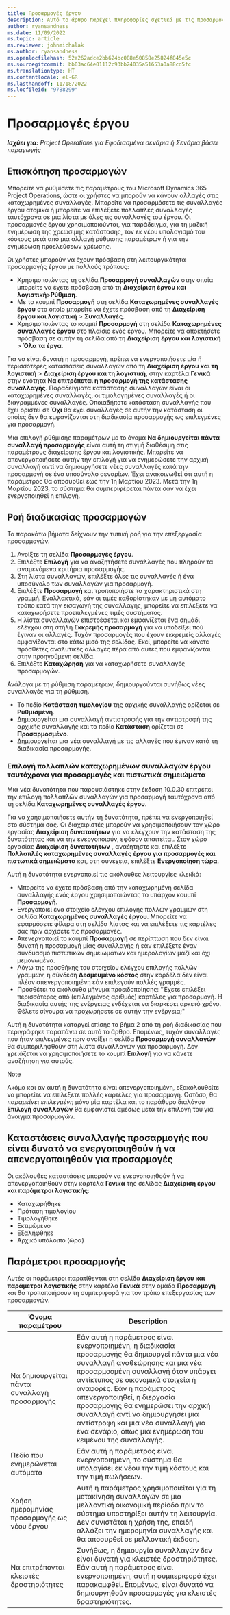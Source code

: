 ```yaml
---
title: Προσαρμογές έργου
description: Αυτό το άρθρο παρέχει πληροφορίες σχετικά με τις προσαρμογές έργου.
author: ryansandness
ms.date: 11/09/2022
ms.topic: article
ms.reviewer: johnmichalak
ms.author: ryansandness
ms.openlocfilehash: 52a262adce2bb624bc088e50858e25824f845e5c
ms.sourcegitcommit: bb03ac64e01112c93bb24035a51653a0a88cd5fc
ms.translationtype: HT
ms.contentlocale: el-GR
ms.lasthandoff: 11/18/2022
ms.locfileid: "9788299"
---
```

# <a name="project-adjustments"></a>Προσαρμογές έργου

_**Ισχύει για:** Project Operations για Εφοδιασμένα σενάρια ή Σενάρια βάσει παραγωγής_

## <a name="adjustments-overview"></a>Επισκόπηση προσαρμογών

Μπορείτε να ρυθμίσετε τις παραμέτρους του Microsoft Dynamics 365 Project Operations, ώστε οι χρήστες να μπορούν να κάνουν αλλαγές στις καταχωρημένες συναλλαγές. Μπορείτε να προσαρμόσετε τις συναλλαγές έργου ατομικά ή μπορείτε να επιλέξετε πολλαπλές συναλλαγές ταυτόχρονα σε μια λίστα με όλες τις συναλλαγές του έργου. Οι προσαρμογές έργου χρησιμοποιούνται, για παράδειγμα, για τη μαζική ενημέρωση της χρεώσιμης κατάστασης, τον εκ νέου υπολογισμό του κόστους μετά από μια αλλαγή ρύθμισης παραμέτρων ή για την ενημέρωση προελεύσεων χρέωσης.

Οι χρήστες μπορούν να έχουν πρόσβαση στη λειτουργικότητα προσαρμογής έργου με πολλούς τρόπους:

- Χρησιμοποιώντας τη σελίδα **Προσαρμογή συναλλαγών** στην οποία μπορείτε να έχετε πρόσβαση από τη **Διαχείριση έργου και λογιστική**\>**Ρύθμιση**.
- Με το κουμπί **Προσαρμογή** στη σελίδα **Καταχωρημένες συναλλαγές έργου** στο οποίο μπορείτε να έχετε πρόσβαση από τη **Διαχείριση έργου και λογιστική** \> **Συναλλαγές**.
- Χρησιμοποιώντας το κουμπί **Προσαρμογή** στη σελίδα **Καταχωρημένες συναλλαγές έργου** στο πλαίσιο ενός έργου. Μπορείτε να αποκτήσετε πρόσβαση σε αυτήν τη σελίδα από τη **Διαχείριση έργου και λογιστική** \> **Όλα τα έργα**.

Για να είναι δυνατή η προσαρμογή, πρέπει να ενεργοποιήσετε μία ή περισσότερες καταστάσεις συναλλαγών από τη **Διαχείριση έργου και τη λογιστική** \> **Διαχείριση έργου και τη λογιστική**, στην καρτέλα **Γενικά** στην ενότητα **Να επιτρέπεται η προσαρμογή της κατάστασης συναλλαγής**. Παραδείγματα κατάστασης συναλλαγών είναι οι καταχωρημένες συναλλαγές, οι τιμολογημένες συναλλαγές ή οι διαγραμμένες συναλλαγές. Οποιαδήποτε κατάσταση συναλλαγής που έχει οριστεί σε **Όχι** θα έχει συναλλαγές σε αυτήν την κατάσταση οι οποίες δεν θα εμφανίζονται στη διαδικασία προσαρμογής ως επιλεγμένες για προσαρμογή.

Μια επιλογή ρύθμισης παραμέτρων με το όνομα **Να δημιουργείται πάντα συναλλαγή προσαρμογής** είναι αυτή τη στιγμή διαθέσιμη στις παραμέτρους διαχείρισης έργου και λογιστικής. Μπορείτε να απενεργοποιήσετε αυτήν την επιλογή για να ενημερώσετε την αρχική συναλλαγή αντί να δημιουργήσετε νέες συναλλαγές κατά την προσαρμογή σε ένα υποσύνολο σεναρίων. Έχει ανακοινωθεί ότι αυτή η παράμετρος θα αποσυρθεί έως την 1η Μαρτίου 2023. Μετά την 1η Μαρτίου 2023, το σύστημα θα συμπεριφέρεται πάντα σαν να έχει ενεργοποιηθεί η επιλογή.

## <a name="adjustments-process-flow"></a>Ροή διαδικασίας προσαρμογών

Τα παρακάτω βήματα δείχνουν την τυπική ροή για την επεξεργασία προσαρμογών.

1. Ανοίξτε τη σελίδα **Προσαρμογές έργου**.
2. Επιλέξτε **Επιλογή** για να αναζητήσετε συναλλαγές που πληρούν τα αναμενόμενα κριτήρια προσαρμογής.
3. Στη λίστα συναλλαγών, επιλέξτε όλες τις συναλλαγές ή ένα υποσύνολο των συναλλαγών για προσαρμογή.
4. Επιλέξτε **Προσαρμογή** και τροποποιήστε τα χαρακτηριστικά στη γραμμή. Εναλλακτικά, εάν οι τιμές καθορίστηκαν με μη αυτόματο τρόπο κατά την εισαγωγή της συναλλαγής, μπορείτε να επιλέξετε να καταχωρήσετε προεπιλεγμένες τιμές συστήματος.
5. Η λίστα συναλλαγών επιστρέφεται και εμφανίζεται ένα σημάδι ελέγχου στη στήλη **Εκκρεμής προσαρμογή** για να υποδείξει πού έγιναν οι αλλαγές. Τυχόν προσαρμογές που έχουν εκκρεμείς αλλαγές εμφανίζονται στο κάτω μισό της σελίδας. Εκεί, μπορείτε να κάνετε πρόσθετες αναλυτικές αλλαγές πέρα από αυτές που εμφανίζονται στην προηγούμενη σελίδα.
6. Επιλέξτε **Καταχώρηση** για να καταχωρήσετε συναλλαγές προσαρμογών.

Ανάλογα με τη ρύθμιση παραμέτρων, δημιουργούνται συνήθως νέες συναλλαγές για τη ρύθμιση.

- Το πεδίο **Κατάσταση τιμολογίου** της αρχικής συναλλαγής ορίζεται σε **Ρυθμισμένη**.
- Δημιουργείται μια συναλλαγή αντιστροφής για την αντιστροφή της αρχικής συναλλαγής και το πεδίο **Κατάσταση** ορίζεται σε **Προσαρμοσμένο**.
- Δημιουργείται μια νέα συναλλαγή με τις αλλαγές που έγιναν κατά τη διαδικασία προσαρμογής.

### <a name="selecting-multiple-posted-project-transactions-at-a-time-for-adjustments-and-credit-notes"></a>Επιλογή πολλαπλών καταχωρημένων συναλλαγών έργου ταυτόχρονα για προσαρμογές και πιστωτικά σημειώματα

Μια νέα δυνατότητα που παρουσιάστηκε στην έκδοση 10.0.30 επιτρέπει την επιλογή πολλαπλών συναλλαγών για προσαρμογή ταυτόχρονα από τη σελίδα **Καταχωρημένες συναλλαγές έργου**.

Για να χρησιμοποιήσετε αυτήν τη δυνατότητα, πρέπει να ενεργοποιηθεί στο σύστημά σας. Οι διαχειριστές μπορούν να χρησιμοποιήσουν τον χώρο εργασίας **Διαχείριση δυνατοτήτων** για να ελέγχουν την κατάσταση της δυνατότητας και να την ενεργοποιούν, εφόσον απαιτείται. Στον χώρο εργασίας **Διαχείριση δυνατοτήτων** , αναζητήστε και επιλέξτε **Πολλαπλές καταχωρημένες συναλλαγές έργου για προσαρμογές και πιστωτικά σημειώματα** και, στη συνέχεια, επιλέξτε **Ενεργοποίηση τώρα**.

Αυτή η δυνατότητα ενεργοποιεί τις ακόλουθες λειτουργίες κλειδιά:

- Μπορείτε να έχετε πρόσβαση από την καταχωρημένη σελίδα συναλλαγής ενός έργου χρησιμοποιώντας το υπάρχον κουμπί **Προσαρμογή**.
- Ενεργοποιεί ένα στοιχείο ελέγχου επιλογής πολλών γραμμών στη σελίδα **Καταχωρημένες συναλλαγές έργου**. Μπορείτε να εφαρμόσετε φίλτρα στη σελίδα λίστας και να επιλέξετε τις καρτέλες σας πριν αρχίσετε τις προσαρμογές.
- Απενεργοποιεί το κουμπί **Προσαρμογή** σε περίπτωση που δεν είναι δυνατή η προσαρμογή μίας συναλλαγής ή εάν επιλέξετε έναν συνδυασμό πιστωτικών σημειωμάτων και ημερολογίων μαζί και όχι μεμονωμένα.
- Λόγω της προσθήκης του στοιχείου ελέγχου επιλογής πολλών γραμμών, η σύνδεση **Δεσμευμένο κόστος** στην κορδέλα δεν είναι πλέον απενεργοποιημένη εάν επιλεγούν πολλές γραμμές.
- Προσθέτει το ακόλουθο μήνυμα προειδοποίησης: "Έχετε επιλέξει περισσότερες από (επιλεγμένος αριθμός) καρτέλες για προσαρμογή. Η διαδικασία αυτής της ενέργειας ενδέχεται να διαρκέσει αρκετό χρόνο. Θέλετε σίγουρα να προχωρήσετε σε αυτήν την ενέργεια;"

Αυτή η δυνατότητα καταργεί επίσης το βήμα 2 από τη ροή διαδικασίας που περιγράφηκε παραπάνω σε αυτό το άρθρο. Επομένως, τυχόν συναλλαγές που ήταν επιλεγμένες πριν ανοίξει η σελίδα **Προσαρμογή συναλλαγών** θα συμπεριληφθούν στη λίστα συναλλαγών για προσαρμογή. Δεν χρειάζεται να χρησιμοποιήσετε το κουμπί **Επιλογή** για να κάνετε αναζήτηση για αυτούς.

> [!NOTE] 
> Ακόμα και αν αυτή η δυνατότητα είναι απενεργοποιημένη, εξακολουθείτε να μπορείτε να επιλέξετε πολλές καρτέλες για προσαρμογή. Ωστόσο, θα *παραμείνει επιλεγμένη* μόνο μία καρτέλα και το παράθυρο διαλόγου **Επιλογή συναλλαγών** θα εμφανιστεί αμέσως μετά την επιλογή του για άνοιγμα προσαρμογών.

## <a name="adjustment-transaction-statuses-that-can-be-enabled-or-disabled-for-adjustments"></a>Καταστάσεις συναλλαγής προσαρμογής που είναι δυνατό να ενεργοποιηθούν ή να απενεργοποιηθούν για προσαρμογές

Οι ακόλουθες καταστάσεις μπορούν να ενεργοποιηθούν ή να απενεργοποιηθούν στην καρτέλα **Γενικά** της σελίδας **Διαχείριση έργου και παράμετροι λογιστικής**:

- Καταχωρήθηκε
- Πρόταση τιμολογίου
- Τιμολογήθηκε
- Εκτιμώμενο
- Εξαλήφθηκε
- Αρχικό υπόλοιπο (ώρα)

## <a name="adjustment-parameters"></a>Παράμετροι προσαρμογής

Αυτές οι παράμετροι παρατίθενται στη σελίδα **Διαχείριση έργου και παράμετροι λογιστικής** στην καρτέλα **Γενικά** στην ομάδα **Προσαρμογή** και θα τροποποιήσουν τη συμπεριφορά για τον τρόπο επεξεργασίας των προσαρμογών. 

| Όνομα παραμέτρου | Description |
|----------------|-------------
| Να δημιουργείται πάντα συναλλαγή προσαρμογής | Εάν αυτή η παράμετρος είναι ενεργοποιημένη, η διαδικασία προσαρμογής θα δημιουργεί πάντα μια νέα συναλλαγή αναθεώρησης και μια νέα προσαρμοσμένη συναλλαγή όταν υπάρχει αντίκτυπος σε οικονομικά στοιχεία ή αναφορές. Εάν η παράμετρος απενεργοποιηθεί, η διεργασία προσαρμογής θα ενημερώσει την αρχική συναλλαγή αντί να δημιουργήσει μια αντίστροφη και μια νέα συναλλαγή για ένα σενάριο, όπως μια ενημέρωση του κειμένου της συναλλαγής. |
| Πεδίο που ενημερώνεται αυτόματα | Εάν αυτή η παράμετρος είναι ενεργοποιημένη, το σύστημα θα υπολογίσει εκ νέου την τιμή κόστους και την τιμή πωλήσεων. |
| Χρήση ημερομηνίας προσαρμογής ως νέου έργου | Αυτή η παράμετρος χρησιμοποιείται για τη μετακίνηση συναλλαγών σε μια μελλοντική οικονομική περίοδο πριν το σύστημα υποστηρίξει αυτήν τη λειτουργία. Δεν συνιστάται η χρήση της, επειδή αλλάζει την ημερομηνία συναλλαγής και θα αποσυρθεί σε μελλοντική έκδοση. |
| Να επιτρέπονται κλειστές δραστηριότητες | Συνήθως, η δημιουργία συναλλαγών δεν είναι δυνατή για κλειστές δραστηριότητες. Εάν αυτή η παράμετρος είναι ενεργοποιημένη, αυτή η συμπεριφορά έχει παρακαμφθεί. Επομένως, είναι δυνατό να δημιουργηθούν προσαρμογές για κλειστές δραστηριότητες. |
